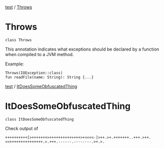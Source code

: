 [test](test/index) / [Throws](test/-throws/index)

# Throws

`class Throws`

This annotation indicates what exceptions should be declared by a function when compiled to a JVM method.

Example:

```
Throws(IOException::class)
fun readFile(name: String): String {...}
```

[test](test/index) / [ItDoesSomeObfuscatedThing](test/-it-does-some-obfuscated-thing/index)

# ItDoesSomeObfuscatedThing

`class ItDoesSomeObfuscatedThing`

Check output of

``` brainfuck
++++++++++[>+++++++>++++++++++>+++>+<<<<-]>++.>+.+++++++..+++.>++.<<+++++++++++++++.>.+++.------.--------.>+.>.
```

